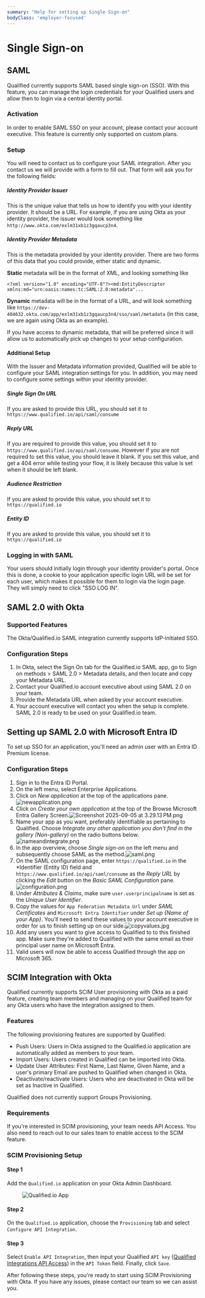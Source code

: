 ```yaml
---
summary: "Help for setting up Single Sign-on"
bodyClass: 'employer-focused'
---
```


# Single Sign-on

## SAML

Qualified currently supports SAML based single sign-on (SSO). With this feature, you can manage the login credentials
for your Qualified users and allow then to login via a central identity portal.

### Activation

In order to enable SAML SSO on your account, please contact your account executive. This feature is currently only supported on custom plans.

### Setup

You will need to contact us to configure your SAML integration. After you contact us we will provide with a form to fill out. That form will ask you for the following fields:

##### Identity Provider Issuer
This is the unique value that tells us how to identify you with your identity provider. It should be a URL. For example, if you are using Okta as your identity provider, the issuer would look something like `http://www.okta.com/exlm31xb1z3gqaucp3n4`.

##### Identity Provider Metadata
This is the metadata provided by your identity provider. There are two forms of this data that you could provide, either static and dynamic.

**Static** metadata will be in the format of XML, and looking something like
```
<?xml version="1.0" encoding="UTF-8"?><md:EntityDescriptor xmlns:md="urn:oasis:names:tc:SAML:2.0:metadata"...
```

**Dynamic** metadata will be in the format of a URL, and will look something like
`https://dev-404632.okta.com/app/exlm31xb1z3gqaucp3n4/sso/saml/metadata` (in this case, we are again using Okta as an example).

If you have access to dynamic metadata, that will be preferred since it will allow us to automatically pick up changes to your setup configuration.

#### Additional Setup
With the Issuer and Metadata information provided, Qualified will be able to configure your SAML integration settings for you. In addition, you may need to configure some settings within your identity provider.

##### Single Sign On URL
If you are asked to provide this URL, you should set it to `https://www.qualified.io/api/saml/consume`

##### Reply URL
If you are required to provide this value, you should set it to `https://www.qualified.io/api/saml/consume`. However if
you are not required to set this value, you should leave it blank. If you set this value, and get a 404 error while testing your flow,
it is likely because this value is set when it should be left blank.


##### Audience Restriction
If you are asked to provide this value, you should set it to `https://qualified.io`

##### Entity ID
If you are asked to provide this value, you should set it to `https://qualified.io`

### Logging in with SAML
Your users should initially login through your identity provider's portal. Once this is done, a cookie to your application specific login URL will be set for each user, which makes it possible for them to login via the login page. They will simply need to click "SSO LOG IN".

## SAML 2.0 with Okta

### Supported Features
The Okta/Qualified.io SAML integration currently supports IdP-initiated SSO.

### Configuration Steps
1. In Okta, select the Sign On tab for the Qualified.io SAML app, go to Sign on methods > SAML 2.0 > Metadata details, and then locate and copy your Metadata URL.
2. Contact your Qualified.io account executive about using SAML 2.0 on your team.
3. Provide the Metadata URL when asked by your account executive.
4. Your account executive will contact you when the setup is complete. SAML 2.0 is ready to be used on your Qualified.io team.

## Setting up SAML 2.0 with Microsoft Entra ID
To set up SSO for an application, you'll need an admin user with an Entra ID Premium license.

### Configuration Steps
1. Sign in to the Entra ID Portal.
2. On the left menu, select Enterprise Applications.
3. Click on *New application* at the top of the applications pane.![newapplication.png](/images/entra-setup/newapplication.png)
4. Click on *Create your own application* at the top of the Browse Microsoft Entra Gallery Screen.![Screenshot 2025-09-05 at 3.29.13 PM.png](/images/entra-setup/createapplication.png)
5. Name your app as you want, preferably identifiable as pertaining to Qualified. Choose *Integrate any other application you don't find in the gallery (Non-gallery)* on the radio buttons below.![nameandintegrate.png](/images/entra-setup/nameandintegrate.png)
6. In the app overview, choose *Single sign-on* on the left menu and subsequently choose SAML as the method.![saml.png](/images/entra-setup/saml.png)
7. On the SAML configuration page, enter `https://qualified.io` in the *Identifier (Entity ID) field and `https://www.qualified.io/api/saml/consume` as the *Reply URL* by clicking the *Edit* button on the *Basic SAML Configuration* pane.![configuration.png](/images/entra-setup/configuration.png)
8. Under *Attributes & Claims*, make sure `user.userprincipalname` is set as the *Unique User Identifier*.
9. Copy the values for `App Federation Metadata Url` under *SAML Certificates* and `Microsoft Entra Identifier` under *Set up {Name of your App}*. You'll need to send these values to your account executive in order for us to finish setting up on our side.![copyvalues.jpg](/images/entra-setup/copyvalues.jpg)
10. Add any users you want to give access to Qualified to to this finished app. Make sure they're added to Qualified with the same email as their principal user name on Microsoft Entra.
11. Valid users will now be able to access Qualified through the app on Microsoft 365.

## SCIM Integration with Okta
Qualified currently supports SCIM User provisioning with Okta as a paid feature, creating team members and managing on your Qualified team for any Okta users who have the integration assigned to them.

### Features
The following provisioning features are supported by Qualified:
* Push Users: Users in Okta assigned to the Qualified.io application are automatically added as members to your team.
* Import Users: Users created in Qualified can be imported into Okta.
* Update User Attributes: First Name, Last Name, Given Name, and a user's primary Email are pushed to Qualified when changed in Okta.
* Deactivate/reactivate Users: Users who are deactivated in Okta will be set as Inactive in Qualified.

Qualified does not currently support Groups Provisioning.

### Requirements
If you're interested in SCIM provisioning, your team needs API Access. You also need to reach out to our sales team to enable access to the SCIM feature.

### SCIM Provisioning Setup

#### Step 1
Add the `Qualified.io` application on your Okta Admin Dashboard.

<figure style="max-width: 800px">

![Qualified.io App](/images/qualifiedioapp.png)

</figure>

#### Step 2
On the `Qualified.io` application, choose the `Provisioning` tab and select `Configure API Integration`.

#### Step 3
Select `Enable API Integration`, then input your Qualified `API key` ([Qualified Integrations API Access](https://www.qualified.io/hire/account/integrations#api-key)) in the `API Token` field. Finally, click `Save`.

After following these steps, you're ready to start using SCIM Provisioning with Okta. If you have any issues, please contact our team so we can assist you.


